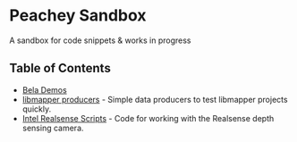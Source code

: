 # Peachey Sandbox
A sandbox for code snippets &amp; works in progress

## Table of Contents

* [Bela Demos](./bela-demos)
* [libmapper producers](./libmapper-simple-producers) - Simple data producers to test libmapper projects quickly.
* [Intel Realsense Scripts](./realsense) - Code for working with the Realsense depth sensing camera.